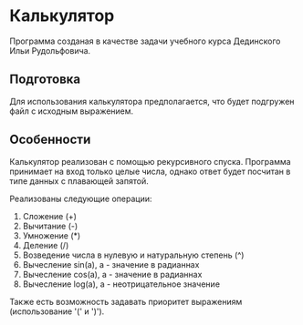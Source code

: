 # Калькулятор
Программа созданая в качестве задачи учебного курса Дединского Ильи Рудольфовича.

## Подготовка
Для использования калькулятора предполагается, что будет подгружен файл с исходным выражением.

## Особенности
Калькулятор реализован с помощью рекурсивного спуска. 
Программа принимает на вход только целые числа, однако ответ будет посчитан в типе данных с плавающей запятой.

Реализованы следующие операции:
1. Сложение  (+)
2. Вычитание (-)
3. Умножение (*)
4. Деление   (/)
5. Возведение числа в нулевую и натуральную степень (^)
6. Вычесление sin(а), а - значение в радианнах
7. Вычесление cos(а), а - значение в радианнах
8. Вычесление log(а), а - неотрицательное значение

Также есть возможность задавать приоритет выражениям (использование '(' и ')').